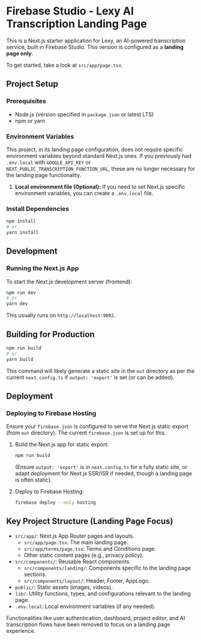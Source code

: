
# Firebase Studio - Lexy AI Transcription Landing Page

This is a Next.js starter application for Lexy, an AI-powered transcription service, built in Firebase Studio. This version is configured as a **landing page only**.

To get started, take a look at `src/app/page.tsx`.

## Project Setup

### Prerequisites

*   Node.js (version specified in `package.json` or latest LTS)
*   npm or yarn

### Environment Variables

This project, in its landing page configuration, does not require specific environment variables beyond standard Next.js ones. If you previously had `.env.local` with `GOOGLE_API_KEY` or `NEXT_PUBLIC_TRANSCRIPTION_FUNCTION_URL`, these are no longer necessary for the landing page functionality.

1.  **Local environment file (Optional):**
    If you need to set Next.js specific environment variables, you can create a `.env.local` file.

### Install Dependencies

```bash
npm install
# or
yarn install
```

## Development

### Running the Next.js App

To start the Next.js development server (frontend):

```bash
npm run dev
# or
yarn dev
```
This usually runs on `http://localhost:9002`.

## Building for Production

```bash
npm run build
# or
yarn build
```
This command will likely generate a static site in the `out` directory as per the current `next.config.ts` if `output: 'export'` is set (or can be added).

## Deployment

### Deploying to Firebase Hosting

Ensure your `firebase.json` is configured to serve the Next.js static export (from `out` directory). The current `firebase.json` is set up for this.

1.  Build the Next.js app for static export:
    ```bash
    npm run build
    ```
    (Ensure `output: 'export'` is in `next.config.ts` for a fully static site, or adapt deployment for Next.js SSR/ISR if needed, though a landing page is often static).

2.  Deploy to Firebase Hosting:
    ```bash
    firebase deploy --only hosting
    ```

## Key Project Structure (Landing Page Focus)

*   `src/app/`: Next.js App Router pages and layouts.
    *   `src/app/page.tsx`: The main landing page.
    *   `src/app/terms/page.tsx`: Terms and Conditions page.
    *   Other static content pages (e.g., privacy policy).
*   `src/components/`: Reusable React components.
    *   `src/components/landing/`: Components specific to the landing page sections.
    *   `src/components/layout/`: Header, Footer, AppLogo.
*   `public/`: Static assets (images, videos).
*   `lib/`: Utility functions, types, and configurations relevant to the landing page.
*   `.env.local`: Local environment variables (if any needed).

Functionalities like user authentication, dashboard, project editor, and AI transcription flows have been removed to focus on a landing page experience.
